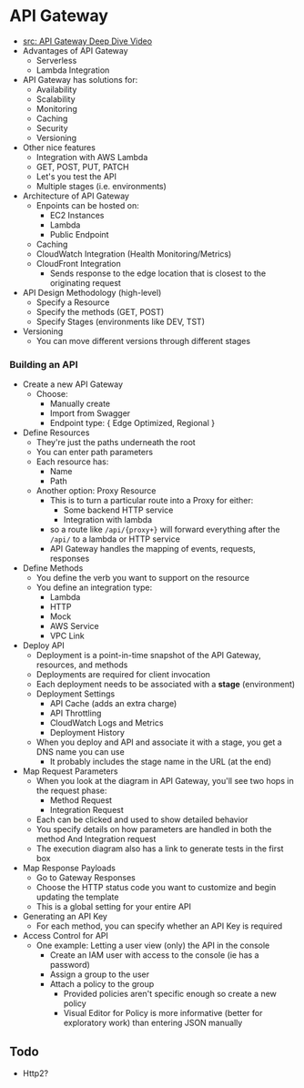 API Gateway
==============

- [src: API Gateway Deep Dive Video](https://learning.oreilly.com/videos/deep-dive-into/9781788835374)
- Advantages of API Gateway
  - Serverless
  - Lambda Integration
- API Gateway has solutions for:
  - Availability
  - Scalability
  - Monitoring
  - Caching
  - Security
  - Versioning
- Other nice features
  - Integration with AWS Lambda
  - GET, POST, PUT, PATCH
  - Let's you test the API
  - Multiple stages (i.e. environments)
- Architecture of API Gateway
  - Enpoints can be hosted on:
    - EC2 Instances
    - Lambda
    - Public Endpoint
  - Caching
  - CloudWatch Integration (Health Monitoring/Metrics)
  - CloudFront Integration
    - Sends response to the edge location that is closest to the originating request
- API Design Methodology (high-level)
  - Specify a Resource
  - Specify the methods (GET, POST)
  - Specify Stages (environments like DEV, TST)
- Versioning
  - You can move different versions through different stages
### Building an API
- Create a new API Gateway
  - Choose:
    - Manually create
    - Import from Swagger
    - Endpoint type: { Edge Optimized, Regional }
- Define Resources
  - They're just the paths underneath the root
  - You can enter path parameters
  - Each resource has:
    - Name
    - Path
  - Another option: Proxy Resource
    - This is to turn a particular route into a Proxy for either:
      - Some backend HTTP service
      - Integration with lambda
    - so a route like `/api/{proxy+}` will forward everything after the `/api/` to a lambda or HTTP service
    - API Gateway handles the mapping of events, requests, responses
- Define Methods
  - You define the verb you want to support on the resource
  - You define an integration type:
    - Lambda
    - HTTP
    - Mock
    - AWS Service
    - VPC Link
- Deploy API
  - Deployment is a point-in-time snapshot of the API Gateway, resources, and methods
  - Deployments are required for client invocation
  - Each deployment needs to be associated with a **stage** (environment)
  - Deployment Settings
    - API Cache (adds an extra charge)
    - API Throttling
    - CloudWatch Logs and Metrics
    - Deployment History
  - When you deploy and API and associate it with a stage, you get a DNS name you can use
    - It probably includes the stage name in the URL (at the end)
- Map Request Parameters
  - When you look at the diagram in API Gateway, you'll see two hops in the request phase:
    - Method Request
    - Integration Request
  - Each can be clicked and used to show detailed behavior
  - You specify details on how parameters are handled in both the method And Integration request
  - The execution diagram also has a link to generate tests in the first box
- Map Response Payloads
  - Go to Gateway Responses
  - Choose the HTTP status code you want to customize and begin updating the template
  - This is a global setting for your entire API
- Generating an API Key
  - For each method, you can specify whether an API Key is required
- Access Control for API
  - One example: Letting a user view (only) the API in the console
    - Create an IAM user with access to the console (ie has a password)
    - Assign a group to the user
    - Attach a policy to the group
      - Provided policies aren't specific enough so create a new policy
      - Visual Editor for Policy is more informative (better for exploratory work) than entering JSON manually
    

## Todo
- Http2?

